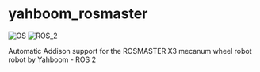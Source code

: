 # yahboom_rosmaster #
![OS](https://img.shields.io/ubuntu/v/ubuntu-wallpapers/noble)
![ROS_2](https://img.shields.io/ros/v/jazzy/rclcpp)

Automatic Addison support for the ROSMASTER X3 mecanum wheel robot robot by Yahboom - ROS 2
